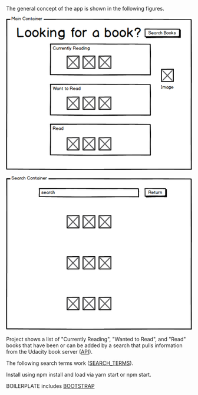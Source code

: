 The general concept of the app is shown in the following figures.

![alt text](./Page1.png)

![alt text](./Page2.png)

Project shows a list of "Currently Reading", "Wanted to Read", and "Read" books that have been or can be added by a search that pulls information from the Udacity book server ([API](https://reactnd-books-api.udacity.com)).

The following search terms work ([SEARCH_TERMS](https://github.com/udacity/reactnd-project-myreads-starter/blob/master/SEARCH_TERMS.md])).

Install using npm install and load via yarn start or npm start.


BOILERPLATE includes [BOOTSTRAP](https://getbootstrap.com)

